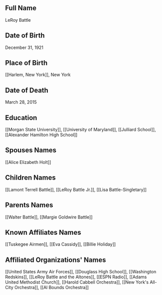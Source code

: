 ## Full Name
LeRoy Battle

## Date of Birth
December 31, 1921

## Place of Birth
[[Harlem, New York]], New York

## Date of Death
March 28, 2015

## Education
[[Morgan State University]], [[University of Maryland]], [[Julliard School]], [[Alexander Hamilton High School]]

## Spouses Names
[[Alice Elizabeth Holt]]

## Children Names
[[Lamont Terrell Battle]], [[LeRoy Battle Jr.]], [[Lisa Battle-Singletary]]

## Parents Names
[[Walter Battle]], [[Margie Goldwire Battle]]

## Known Affiliates Names
[[Tuskegee Airmen]], [[Eva Cassidy]], [[Billie Holiday]]

## Affiliated Organizations' Names
 [[United States Army Air Forces]], [[Douglass High School]], [[Washington Redskins]], [[LeRoy Battle and the Altones]], [[ESPN Radio]], [[Adams United Methodist Church]], [[Harold Cabbell Orchestra]], [[New York's All-City Orchestra]], [[Al Bounds Orchestra]]

